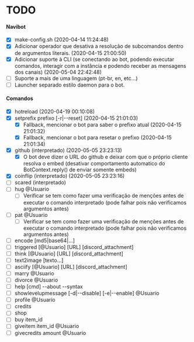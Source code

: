 # TODO

#### Navibot

- [x] make-config.sh (2020-04-14 11:24:48)
- [X] Adicionar operador que desativa a resolução de subcomandos dentro de argumentos literais. (2020-04-15 21:00:50)
- [X] Adicionar suporte à CLI (se conectando ao bot, podendo executar comandos, interagir com a instância e podendo receber as mensagens dos canais) (2020-05-04 22:42:48)
- [ ] Suporte a mais de uma linguagem (pt-br, en, etc...)
- [ ] Launcher separado estilo daemon para o bot.

#### Comandos

- [X] hotreload (2020-04-19 00:10:08)
- [X] setprefix prefixo [-r|--reset] (2020-04-15 21:01:03)
    - [X] Fallback, mencionar o bot para saber o prefixo atual (2020-04-15 21:01:32)
    - [X] Fallback, mencionar o bot para resetar o prefixo (2020-04-15 21:01:34)

- [X] github (interpretado) (2020-05-05 23:23:13)
    - [X] O bot deve dizer o URL do github e deixar com que o próprio cliente resolva o embed (desativar comportamento automatico do BotContext.reply() de enviar somente embeds)

- [X] coinflip (interpretado) (2020-05-05 23:23:16)
- [ ] scared (interpretado)
- [ ] hug @Usuario
    - [ ] Verificar se tem como fazer uma verificação de menções antes de executar o comando interpretado (pode falhar pois não verificamos argumentos antes)
- [ ] pat @Usuario
    - [ ] Verificar se tem como fazer uma verificação de menções antes de executar o comando interpretado (pode falhar pois não verificamos argumentos antes)
- [ ] encode [md5|base64|...]
- [ ] triggered [@Usuario] [URL] [discord_attachment]
- [ ] think [@Usuario] [URL] [discord_attachment]
- [ ] text2image [texto...]
- [ ] asciify [@Usuario] [URL] [discord_attachment]
- [ ] marry @Usuario
- [ ] divorce @Usuario
- [ ] help [cmd] --about --syntax
- [ ] showlevelupmessage [-d|--disable] [-e|--enable] @Usuario
- [ ] profile @Usuario
- [ ] credits
- [ ] shop
- [ ] buy item_id
- [ ] giveitem item_id @Usuario
- [ ] givecredits amount @Usuario
